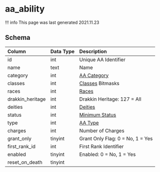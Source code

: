 # aa_ability

!!! info
	This page was last generated 2021.11.23

## Schema
| Column | Data Type | Description |
| :--- | :--- | :--- |
| id | int | Unique AA Identifier |
| name | text | Name |
| category | int | [AA Category](../../../../server/aas/aa-categories) |
| classes | int | [Classes](../../../../server/player/class-list) Bitmasks |
| races | int | [Races](../../../../server/npc/race-list) |
| drakkin_heritage | int | Drakkin Heritage: 127 = All |
| deities | int | [Deities](../../../../server/player/deity-list) |
| status | int | [Minimum Status](../../../../server/player/status-levels) |
| type | int | [AA Type](../../../../server/aas/aa-types) |
| charges | int | Number of Charges |
| grant_only | tinyint | Grant Only Flag: 0 = No, 1 = Yes |
| first_rank_id | int | First Rank Identifier |
| enabled | tinyint | Enabled: 0 = No, 1 = Yes |
| reset_on_death | tinyint |  |

